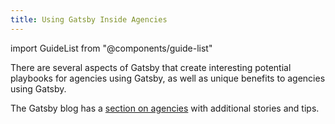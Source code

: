```yaml
---
title: Using Gatsby Inside Agencies
---
```


import GuideList from "@components/guide-list"

There are several aspects of Gatsby that create interesting potential playbooks for agencies using Gatsby, as well as unique benefits to agencies using Gatsby.

<GuideList slug={props.slug} />

The Gatsby blog has a [section on agencies](/blog/tags/agencies/) with additional stories and tips.
